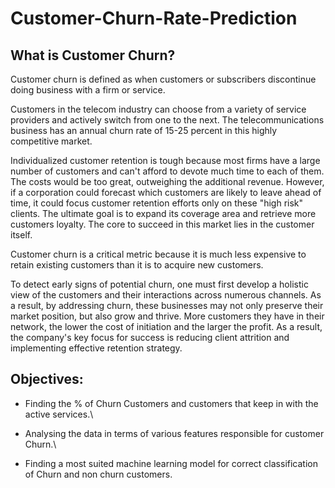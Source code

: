 # Customer-Churn-Rate-Prediction
## What is Customer Churn?
Customer churn is defined as when customers or subscribers discontinue doing business with a firm or service.

Customers in the telecom industry can choose from a variety of service providers and actively switch from one to the next.
The telecommunications business has an annual churn rate of 15-25 percent in this highly competitive market.

Individualized customer retention is tough because most firms have a large number of customers and can't afford to devote much time to each of them. 
The costs would be too great, outweighing the additional revenue. However, if a corporation could forecast which customers are likely to leave ahead of time, it could focus customer retention efforts only on these "high risk" clients. The ultimate goal is to expand its coverage area and retrieve more customers loyalty. 
The core to succeed in this market lies in the customer itself.

Customer churn is a critical metric because it is much less expensive to retain existing customers than it is to acquire new customers.

To detect early signs of potential churn, one must first develop a holistic view of the customers and their interactions across numerous channels.
As a result, by addressing churn, these businesses may not only preserve their market position, but also grow and thrive. 
More customers they have in their network, the lower the cost of initiation and the larger the profit. 
As a result, the company's key focus for success is reducing client attrition and implementing effective retention strategy.

## Objectives:
- Finding the % of Churn Customers and customers that keep in with the active services.\

- Analysing the data in terms of various features responsible for customer Churn.\

- Finding a most suited machine learning model for correct classification of Churn and non churn customers.

